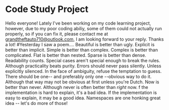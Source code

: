 # Code Study Project
Hello everyone! Lately I've been working on my code learning project, however, due to my poor coding abiliy, some of them could not actually run properly, so if you can fix it, please contact me at grandtheftauto710@outlook.com, I am looking forward to your reply. Thanks a lot!
#Yesterday I saw a poem....
Beautiful is better than ugly.
Explicit is better than implicit.
Simple is better than complex.
Complex is better than complicated.
Flat is better than nested.
Sparse is better than dense.
Readability counts.
Special cases aren't special enough to break the rules.
Although practicality beats purity.
Errors should never pass silently.
Unless explicitly silenced.
In the face of ambiguity, refuse the temptation to guess.
There should be one-- and preferably only one --obvious way to do it.
Although that way may not be obvious at first unless you're Dutch.
Now is better than never.
Although never is often better than *right* now.
f the implementation is hard to explain, it's a bad idea.
If the implementation is easy to explain, it may be a good idea.
Namespaces are one honking great idea -- let's do more of those!